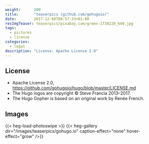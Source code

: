 ```yaml
---
weight:      200
title:       "teaserpics (github.com/gohugoio)"
date:        2017-12-08T08:57:33+01:00
resImgTeaser: teaserpics/pixabay.com/green-1738220_640.jpg
tags:
  - pictures
  - license
categories:
  - legal
description: "License: Apache License 2.0"
---
```


## License
* Apache License 2.0, https://github.com/gohugoio/hugo/blob/master/LICENSE.md
* The Hugo logos are copyright © Steve Francia 2013–2017.
* The Hugo Gopher is based on an original work by Renée French.

## Images
{{< heg-load-photoswipe >}}
{{< heg-gallery dir="/images/teaserpics/gohugo.io" caption-effect="none" hover-effect="grow" />}} 

